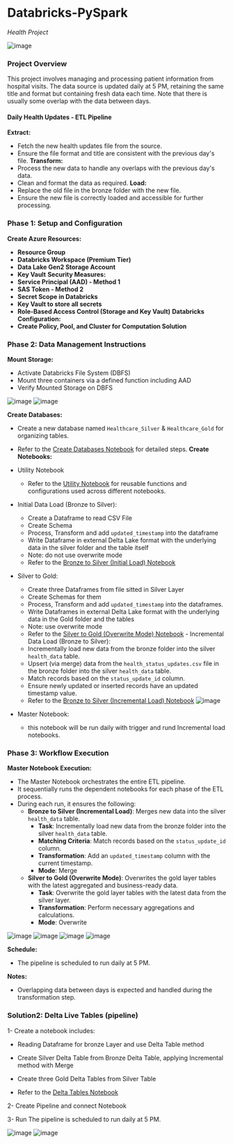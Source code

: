 
# Databricks-PySpark 
*Health Project*

![image](https://github.com/user-attachments/assets/b694b6d8-eb7a-4836-9162-8fc21c4c6c6d)



### Project Overview

This project involves managing and processing patient information from hospital visits. The data source is updated daily at 5 PM, retaining the same title and format but containing fresh data each time. Note that there is usually some overlap with the data between days.

#### Daily Health Updates - ETL Pipeline
 **Extract:**
   - Fetch the new health updates file from the source.
   - Ensure the file format and title are consistent with the previous day's file.
 **Transform:**
   - Process the new data to handle any overlaps with the previous day's data.
   - Clean and format the data as required.
 **Load:**
   - Replace the old file in the bronze folder with the new file.
   - Ensure the new file is correctly loaded and accessible for further processing.

### Phase 1: Setup and Configuration
 **Create Azure Resources:**
   - **Resource Group**
   - **Databricks Workspace (Premium Tier)**
   - **Data Lake Gen2 Storage Account**
   - **Key Vault**
 **Security Measures:**
   - **Service Principal (AAD) - Method 1**
   - **SAS Token - Method 2**
   - **Secret Scope in Databricks**
   - **Key Vault to store all secrets**
   - **Role-Based Access Control (Storage and Key Vault)**
 **Databricks Configuration:**
   - **Create Policy, Pool, and Cluster for Computation Solution**

### Phase 2: Data Management Instructions
 **Mount Storage:**
   - Activate Databricks File System (DBFS)
   - Mount three containers via a defined function including AAD
   - Verify Mounted Storage on DBFS

![image](https://github.com/user-attachments/assets/81ab7a9e-e203-4386-b5ee-8b5dc92d1e0f)
![image](https://github.com/user-attachments/assets/e4c3a201-2678-49e2-8d99-51a658ea94b9)


 **Create Databases:**
   - Create a new database named `Healthcare_Silver` & `Healthcare_Gold` for organizing tables.
   - Refer to the [Create Databases Notebook](https://github.com/omidsaraf/Databricks-PySpark/blob/main/05-%20Notebooks/02-%20Create%20Databases.md) for detailed steps.
 **Create Notebooks:**
   - Utility Notebook
     - Refer to the [Utility Notebook](https://github.com/omidsaraf/Databricks-PySpark/blob/main/05-%20Notebooks/01-%20Utility%20Notebook) for reusable functions and configurations used across different notebooks.
   - Initial Data Load (Bronze to Silver):
     - Create a Dataframe to read CSV File
     - Create Schema
     - Process, Transform and add `updated_timestamp` into the dataframe
     - Write Dataframe in external Delta Lake format with the underlying data in the silver folder and the table itself
     - Note: do not use overwrite mode
     - Refer to the [Bronze to Silver (Initial Load) Notebook](https://github.com/omidsaraf/Databricks-PySpark/blob/main/05-%20Notebooks/03-%20Bronze%20to%20Silver%20(initial%20load).md)
   - Silver to Gold:
     - Create three Dataframes from file sitted in Silver Layer
     - Create Schemas for them
     - Process, Transform and add `updated_timestamp` into the dataframes.
     - Write Dataframes in external Delta Lake format with the underlying data in the Gold folder and the tables
     - Note: use overwrite mode
     - Refer to the [Silver to Gold (Overwrite Mode) Notebook](https://github.com/omidsaraf/Databricks-PySpark/blob/main/05-%20Notebooks/04-%20Silver%20to%20Gold%20(Overwrite%20mode).md)    - Incremental Data Load (Bronze to Silver):
     - Incrementally load new data from the bronze folder into the silver `health_data` table.
     - Upsert (via merge) data from the `health_status_updates.csv` file in the bronze folder into the silver `health_data` table.
     - Match records based on the `status_update_id` column.
     - Ensure newly updated or inserted records have an updated timestamp value.
     - Refer to the [Bronze to Silver (Incremental Load) Notebook](https://github.com/omidsaraf/Databricks-PySpark/blob/main/05-%20Notebooks/06-%20Bronze%20to%20Silver%20Notebook%20(incremental%20load).md)
![image](https://github.com/user-attachments/assets/891d7877-2a10-4d67-8dba-844cfd37d1c7)


   - Master Notebook:
     - this notebook will be run daily with trigger and rund Incremental load notebooks.

### Phase 3: Workflow Execution
 **Master Notebook Execution:**
   - The Master Notebook orchestrates the entire ETL pipeline.
   - It sequentially runs the dependent notebooks for each phase of the ETL process.
   - During each run, it ensures the following:
     - **Bronze to Silver (Incremental Load)**: Merges new data into the silver `health_data` table.
         - **Task**: Incrementally load new data from the bronze folder into the silver `health_data` table.
         - **Matching Criteria**: Match records based on the `status_update_id` column.
         - **Transformation**: Add an `updated_timestamp` column with the current timestamp.
         - **Mode**: Merge
     - **Silver to Gold (Overwrite Mode)**: Overwrites the gold layer tables with the latest aggregated and business-ready data.
         - **Task**: Overwrite the gold layer tables with the latest data from the silver layer.
         - **Transformation**: Perform necessary aggregations and calculations.
         - **Mode**: Overwrite

![image](https://github.com/user-attachments/assets/5dab6624-ed2e-49cf-8cb0-5e1784aa1c9e)
![image](https://github.com/user-attachments/assets/9b70e669-2d83-4352-a891-2fd6e7751486)
![image](https://github.com/user-attachments/assets/4490f1f5-26ef-44cc-bb6a-9b632d6c4de3)
![image](https://github.com/user-attachments/assets/01780a06-7fff-43f3-be40-2cf404114ffe)


**Schedule:**
- The pipeline is scheduled to run daily at 5 PM.

**Notes:**
- Overlapping data between days is expected and handled during the transformation step.

### Solution2: Delta Live Tables (pipeline)

1- Create a notebook includes:
- Reading Dataframe for bronze Layer and use Delta Table method
- Create Silver Delta Table from Bronze Delta Table, applying Incremental method with Merge
- Create three Gold Delta Tables from Silver Table

- Refer to the [Delta Tables Notebook](https://github.com/omidsaraf/Databricks-PySpark-Project/blob/main/06-%20Pipeline%20(Delta%20Live%20Tables)/01-%20Delta%20Tables%20Notebook.md)


2- Create Pipeline and connect Notebook

3- Run The pipeline is scheduled to run daily at 5 PM.

![image](https://github.com/user-attachments/assets/05df8912-859e-4dd1-bfe8-ddb69f65cdf0)
![image](https://github.com/user-attachments/assets/de8946f2-d7c9-404b-a29e-2209c3a59b97)


